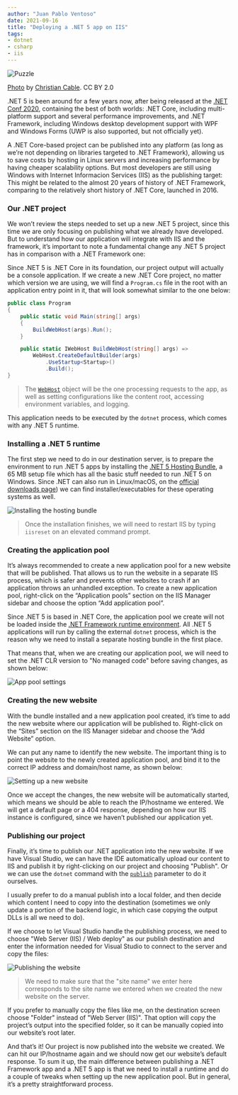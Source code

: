 ```yaml
---
author: "Juan Pablo Ventoso"
date: 2021-09-16
title: "Deploying a .NET 5 app on IIS"
tags:
- dotnet
- csharp
- iis
---
```


![Puzzle](/blog/2021/09/deploying-dotnet-5-app-iis/puzzle-cropped.jpg)

[Photo](https://flic.kr/p/4riBj8) by [Christian Cable](https://www.flickr.com/photos/nexus_icon/). CC BY 2.0

.NET 5 is been around for a few years now, after being released at the [.NET Conf 2020](/blog/2020/11/dotnet-5-released-net-conf-2020/), containing the best of both worlds: .NET Core, including multi-platform support and several performance improvements, and .NET Framework, including Windows desktop development support with WPF and Windows Forms (UWP is also supported, but not officially yet).

A .NET Core-based project can be published into any platform (as long as we’re not depending on libraries targeted to .NET Framework), allowing us to save costs by hosting in Linux servers and increasing performance by having cheaper scalability options. But most developers are still using Windows with Internet Informacion Services (IIS) as the publishing target: This might be related to the almost 20 years of history of .NET Framework, comparing to the relatively short history of .NET Core, launched in 2016.

### Our .NET project

We won’t review the steps needed to set up a new .NET 5 project, since this time we are only focusing on publishing what we already have developed. But to understand how our application will integrate with IIS and the framework, it’s important to note a fundamental change any .NET 5 project has in comparison with a .NET Framework one:

Since .NET 5 is .NET Core in its foundation, our project output will actually be a console application. If we create a new .NET Core project, no matter which version we are using, we will find a `Program.cs` file in the root with an application entry point in it, that will look somewhat similar to the one below:

```c#
public class Program
{
	public static void Main(string[] args)
	{
		BuildWebHost(args).Run();
	}

	public static IWebHost BuildWebHost(string[] args) =>
		WebHost.CreateDefaultBuilder(args)
			.UseStartup<Startup>()
			.Build();
}
```

> The [`WebHost`](https://docs.microsoft.com/en-us/aspnet/core/fundamentals/host/web-host?view=aspnetcore-5.0) object will be the one processing requests to the app, as well as setting configurations like the content root, accessing environment variables, and logging.

This application needs to be executed by the `dotnet` process, which comes with any .NET 5 runtime.

### Installing a .NET 5 runtime

The first step we need to do in our destination server, is to prepare the environment to run .NET 5 apps by installing the [.NET 5 Hosting Bundle](https://dotnet.microsoft.com/download/dotnet/thank-you/runtime-aspnetcore-5.0.9-windows-hosting-bundle-installer), a 65 MB setup file which has all the basic stuff needed to run .NET 5 on Windows. Since .NET can also run in Linux/macOS, on the [official downloads page](https://dotnet.microsoft.com/download/dotnet/5.0)) we can find installer/executables for these operating systems as well.

![Installing the hosting bundle](/blog/2021/09/deploying-dotnet-5-app-iis/dotnet-hosting-bundle-screenshot.jpg)

> Once the installation finishes, we will need to restart IIS by typing `iisreset` on an elevated command prompt.

### Creating the application pool

It’s always recommended to create a new application pool for a new website that will be published. That allows us to run the website in a separate IIS process, which is safer and prevents other websites to crash if an application throws an unhandled exception. To create a new application pool, right-click on the “Application pools” section on the IIS Manager sidebar and choose the option “Add application pool”.

Since .NET 5 is based in .NET Core, the application pool we create will not be loaded inside the [.NET Framework runtime environment](https://docs.microsoft.com/en-us/dotnet/standard/clr). All .NET 5 applications will run by calling the external `dotnet` process, which is the reason why we need to install a separate hosting bundle in the first place.

That means that, when we are creating our application pool, we will need to set the .NET CLR version to "No managed code" before saving changes, as shown below:

![App pool settings](/blog/2021/09/deploying-dotnet-5-app-iis/iis-new-app-pool.jpg)

### Creating the new website

With the bundle installed and a new application pool created, it’s time to add the new website where our application will be published to. Right-click on the “Sites” section on the IIS Manager sidebar and choose the “Add Website” option.

We can put any name to identify the new website. The important thing is to point the website to the newly created application pool, and bind it to the correct IP address and domain/host name, as shown below: 

![Setting up a new website](/blog/2021/09/deploying-dotnet-5-app-iis/iis-new-website.jpg)

Once we accept the changes, the new website will be automatically started, which means we should be able to reach the IP/hostname we entered. We will get a default page or a 404 response, depending on how our IIS instance is configured, since we haven’t published our application yet.

### Publishing our project

Finally, it’s time to publish our .NET application into the new website. If we have Visual Studio, we can have the IDE automatically upload our content to IIS and publish it by right-clicking on our project and choosing "Publish". Or we can use the `dotnet` command with the [`publish`](https://docs.microsoft.com/en-us/dotnet/core/tools/dotnet-publish) parameter to do it ourselves.

I usually prefer to do a manual publish into a local folder, and then decide which content I need to copy into the destination (sometimes we only update a portion of the backend logic, in which case copying the output DLLs is all we need to do).

If we choose to let Visual Studio handle the publishing process, we need to choose "Web Server (IIS) / Web deploy" as our publish destination and enter the information needed for Visual Studio to connect to the server and copy the files:

![Publishing the website](/blog/2021/09/deploying-dotnet-5-app-iis/visual-studio-publish-screen.jpg)

> We need to make sure that the "site name" we enter here corresponds to the site name we entered when we created the new website on the server.

If you prefer to manually copy the files like me, on the destination screen choose "Folder" instead of "Web Server (IIS)". That option will copy the project’s output into the specified folder, so it can be manually copied into our website’s root later.


And that’s it! Our project is now published into the website we created. We can hit our IP/hostname again and we should now get our website’s default response. To sum it up, the main difference between publishing a .NET Framework app and a .NET 5 app is that we need to install a runtime and do a couple of tweaks when setting up the new application pool. But in general, it’s a pretty straightforward process.